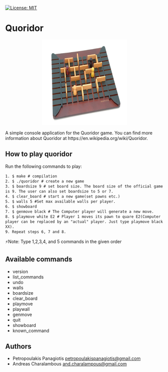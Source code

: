 [![License: MIT](https://img.shields.io/badge/License-MIT-yellow.svg)](https://opensource.org/licenses/MIT) <br />
# Quoridor 
<p align="center">
 <img  width="270" height="270" src="./quoridor.jpg"/>
</p>
A simple console application for the Quoridor game. 
You can find more information about Quoridor at https://en.wikipedia.org/wiki/Quoridor.

## How to play quoridor 
Run the following commands to play: 
```
1. $ make # compilation
2. $ ./quoridor # create a new game
3. $ boardsize 9 # set board size. The board size of the official game is 9. The user can also set boardsize to 5 or 7.
4. $ clear_board # start a new game(set pawns etc.) 
5. $ walls 5 #Set max available walls per player.
6. $ showboard
7. $ genmove black # The Computer player will generate a new move.
8. $ playmove white E2 # Player 1 moves its pawn to quare E2(Computer player can be replaced by an "actual" player. Just type playmove black XX).  
9. Repeat steps 6, 7 and 8.
```
:zap:Note: Type 1,2,3,4, and 5 commands in the given order 

## Available commands
* version
* list_commands 
* undo
* walls
* boardsize
* clear_board
* playmove
* playwall
* genmove
* quit
* showboard
* known_command

## Authors
* Petropoulakis Panagiotis petropoulakispanagiotis@gmail.com
* Andreas Charalambous and.charalampous@gmail.com
